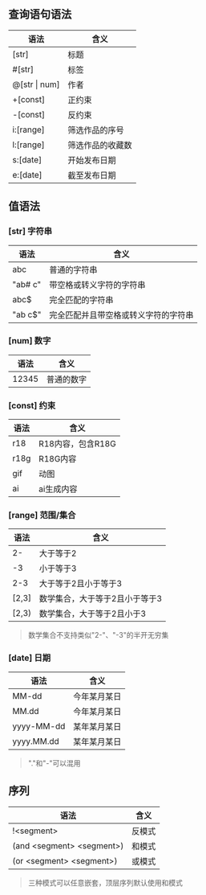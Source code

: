 ## 查询语句语法

| 语法          | 含义             |
| ------------- | ---------------- |
| [str]         | 标题             |
| #[str]        | 标签             |
| @[str \| num] | 作者             |
| +[const]      | 正约束           |
| -[const]      | 反约束           |
| i:[range]     | 筛选作品的序号   |
| l:[range]     | 筛选作品的收藏数 |
| s:[date]      | 开始发布日期     |
| e:[date]      | 截至发布日期     |

## 值语法

### [str] 字符串  

| 语法    | 含义                                 |
| ------- | ------------------------------------ |
| abc     | 普通的字符串                         |
| "ab# c" | 带空格或转义字符的字符串             |
| abc$    | 完全匹配的字符串                     |
| "ab c$" | 完全匹配并且带空格或转义字符的字符串 |

### [num] 数字

| 语法  | 含义       |
| ----- | ---------- |
| 12345 | 普通的数字 |

### [const] 约束

| 语法 | 含义              |
| ---- | ----------------- |
| r18  | R18内容，包含R18G |
| r18g | R18G内容          |
| gif  | 动图              |
| ai   | ai生成内容        |

### [range] 范围/集合

| 语法   | 含义                           |
| ------ | ------------------------------ |
| 2-     | 大于等于2                      |
| -3     | 小于等于3                      |
| 2-3    | 大于等于2且小于等于3           |
| [2,3]  | 数学集合，大于等于2且小于等于3 |
| \[2,3) | 数学集合，大于等于2且小于3     |

> 数学集合不支持类似"2-"、"-3"的半开无穷集

### [date] 日期

| 语法       | 含义         |
| ---------- | ------------ |
| MM-dd      | 今年某月某日 |
| MM.dd      | 今年某月某日 |
| yyyy-MM-dd | 某年某月某日 |
| yyyy.MM.dd | 某年某月某日 |

> "."和"-"可以混用

## 序列

| 语法                        | 含义   |
| --------------------------- | ------ |
| !\<segment>                 | 反模式 |
| (and \<segment> \<segment>) | 和模式 |
| (or \<segment> \<segment>)  | 或模式 |

> 三种模式可以任意嵌套，顶层序列默认使用和模式
